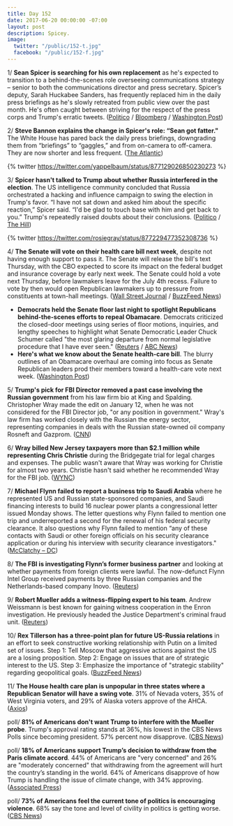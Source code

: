```yaml
---
title: Day 152
date: 2017-06-20 00:00:00 -07:00
layout: post
description: Spicey.
image:
  twitter: "/public/152-t.jpg"
  facebook: "/public/152-f.jpg"
---
```


1/ **Sean Spicer is searching for his own replacement** as he's expected to transition to a behind-the-scenes role overseeing communications strategy – senior to both the communications director and press secretary. Spicer’s deputy, Sarah Huckabee Sanders, has frequently replaced him in the daily press briefings as he's slowly retreated from public view over the past month. He's often caught between striving for the respect of the press corps and Trump's erratic tweets. ([Politico](http://www.politico.com/story/2017/06/19/sean-spicer-replacement-press-secretary-239721) / [Bloomberg](https://www.bloomberg.com/politics/articles/2017-06-19/trump-said-to-weigh-new-role-for-press-secretary-sean-spicer) / [Washington Post](https://www.washingtonpost.com/politics/spicer-may-leave-the-press-room-podium-behind-for-a-more-backstage-white-house-role/2017/06/19/d7eb94e8-553a-11e7-b38e-35fd8e0c288f_story.html))

2/ **Steve Bannon explains the change in Spicer's role: “Sean got fatter."** The White House has pared back the daily press briefings, downgrading them from “briefings” to “gaggles,” and from on-camera to off-camera. They are now shorter and less frequent. ([The Atlantic](https://www.theatlantic.com/politics/archive/2017/06/where-have-all-the-cameras-gone/530916/))

{% twitter https://twitter.com/yappelbaum/status/877129026850230273 %}

3/ **Spicer hasn't talked to Trump about whether Russia interfered in the election**. The US intelligence community concluded that Russia orchestrated a hacking and influence campaign to swing the election in Trump's favor. “I have not sat down and asked him about the specific reaction,” Spicer said. “I'd be glad to touch base with him and get back to you.” Trump's repeatedly raised doubts about their conclusions. ([Politico](http://www.politico.com/story/2017/06/20/sean-spicer-trump-russia-election-meddling-239766) / [The Hill](http://thehill.com/homenews/administration/338619-spicer-says-he-hasnt-talked-to-trump-about-russian-election-meddling))

{% twitter https://twitter.com/rosiegray/status/877229477352308736 %}

4/ **The Senate will vote on their health care bill next week**, despite not having enough support to pass it. The Senate will release the bill's text Thursday, with the CBO expected to score its impact on the federal budget and insurance coverage by early next week. The Senate could hold a vote next Thursday, before lawmakers leave for the July 4th recess. Failure to vote by then would open Republican lawmakers up to pressure from constituents at town-hall meetings. ([Wall Street Journal](https://www.wsj.com/articles/senate-gop-plans-health-care-vote-next-week-1497905453) / [BuzzFeed News](https://www.buzzfeed.com/paulmcleod/some-republicans-say-the-senate-will-release-their))

* **Democrats held the Senate floor last night to spotlight Republicans behind-the-scenes efforts to repeal Obamacare**. Democrats criticized the closed-door meetings using series of floor motions, inquiries, and lengthy speeches to highlight what Senate Democratic Leader Chuck Schumer called "the most glaring departure from normal legislative procedure that I have ever seen." ([Reuters](http://www.reuters.com/article/us-usa-healthcare-senate-idUSKBN19A2OM) / [ABC News](http://abcnews.go.com/US/democrats-hold-talkathon-senate-floor-protest-gop-health/story?id=48148177))
* **Here's what we know about the Senate health-care bill**. The blurry outlines of an Obamacare overhaul are coming into focus as Senate Republican leaders prod their members toward a health-care vote next week. ([Washington Post](https://www.washingtonpost.com/news/powerpost/paloma/the-health-202/2017/06/20/the-health-202-here-s-what-we-know-about-the-senate-health-care-bill/5947e7d4e9b69b2fb981dd83/))

5/ **Trump's pick for FBI Director removed a past case involving the Russian government** from his law firm bio at King and Spalding. Christopher Wray made the edit on January 12, when he was not considered for the FBI Director job, "or any position in government." Wray's law firm has worked closely with the Russian the energy sector, representing companies in deals with the Russian state-owned oil company Rosneft and Gazprom. ([CNN](http://www.cnn.com/2017/06/20/politics/kfile-fbi-nominee-law-firm-bio/index.html))

6/ **Wray billed New Jersey taxpayers more than $2.1 million  while representing Chris Christie** during the Bridgegate trial for legal charges and expenses. The public wasn't aware that Wray was working for Christie for almost two years. Christie hasn't said whether he recommended Wray for the FBI job. ([WYNC](https://www.wnyc.org/story/trumps-fbi-pick-bills-taxpayers-21-million-including-airfare-christies-bridgegate-lawyer/))

7/ **Michael Flynn failed to report a business trip to Saudi Arabia** where he represented US and Russian state-sponsored companies, and Saudi financing interests to build 16 nuclear power plants a congressional letter issued Monday shows. The letter questions why Flynn failed to mention one trip and underreported a second for the renewal of his federal security clearance. It also questions why Flynn failed to mention “any of these contacts with Saudi or other foreign officials on his security clearance application or during his interview with security clearance investigators." ([McClatchy – DC](http://www.mcclatchydc.com/news/nation-world/national/article157014574.html))

8/ **The FBI is investigating Flynn’s former business partner** and looking at whether payments from foreign clients were lawful. The now-defunct Flynn Intel Group received payments by three Russian companies and the Netherlands-based company Inovo. ([Reuters](http://www.reuters.com/article/us-usa-trump-russia-kian-idUSKBN19B0ZL))

9/ **Robert Mueller adds a witness-flipping expert to his team**. Andrew Weissmann is best known for gaining witness cooperation in the Enron investigation. He previously headed the  Justice Department's criminal fraud unit. ([Reuters](http://www.reuters.com/article/us-usa-trump-russia-lawyers-idUSKBN19A1CM))

10/ **Rex Tillerson has a three-point plan for future US-Russia relations** in an effort to seek constructive working relationship with Putin on a limited set of issues. Step 1: Tell Moscow that aggressive actions against the US are a losing proposition. Step 2: Engage on issues that are of strategic interest to the US. Step 3: Emphasize the importance of "strategic stability" regarding geopolitical goals. ([BuzzFeed News](https://www.buzzfeed.com/johnhudson/this-is-the-trump-administrations-plan-for-dealing-with))

11/ **The House health care plan is unpopular in three states where a Republican Senator will have a swing vote**. 31% of Nevada voters, 35% of West Virginia voters, and 29% of Alaska voters approve of the AHCA. ([Axios](https://www.axios.com/worrying-numbers-on-health-care-plan-for-swing-vote-senators-2444499738.html))

poll/ **81% of Americans don't want Trump to interfere with the Mueller probe**. Trump's approval rating stands at 36%, his lowest in the CBS News Polls since becoming president. 57% percent now disapprove. ([CBS News](http://www.cbsnews.com/news/trumps-handling-of-russia-investigations-weighs-on-approval-ratings/))

poll/ **18% of Americans support Trump’s decision to withdraw from the Paris climate accord**. 44% of Americans are "very concerned" and 26% are "moderately concerned" that withdrawing from the agreement will hurt the country’s standing in the world. 64% of Americans disapprove of how Trump is handling the issue of climate change, with 34% approving. ([Associated Press](https://apnews.com/0b58728504d94e5c9ec366d3e35e7118/AP-poll:-Few-agree-with-Trump-move-to-ditch-Paris-accord))

poll/ **73% of Americans feel the current tone of politics is encouraging violence**. 68% say the tone and level of civility in politics is getting worse. ([CBS News](http://www.cbsnews.com/news/poll-americans-say-u-s-political-debate-is-increasingly-uncivil/))
